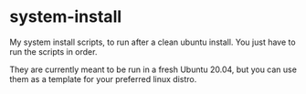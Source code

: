 system-install
==============

My system install scripts, to run after a clean ubuntu install. You just have to run the scripts in order.

They are currently meant to be run in a fresh Ubuntu 20.04, but you can use them as a template for your preferred linux distro.
